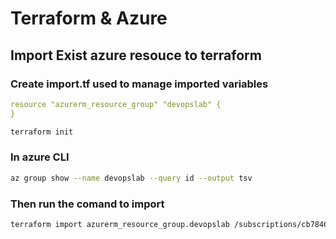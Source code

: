 # Terraform & Azure #



## Import Exist azure resouce to terraform ##

### Create import.tf used to manage imported variables ###

```yaml
resource "azurerm_resource_group" "devopslab" {
}
```

```bash
terraform init
```

### In azure CLI ###

```bash
az group show --name devopslab --query id --output tsv
```

### Then run the comand to import ###

```bash
terraform import azurerm_resource_group.devopslab /subscriptions/cb784633-32c7-4acd-a73f-522c956c701b/resourceGroups/devopslab
```



